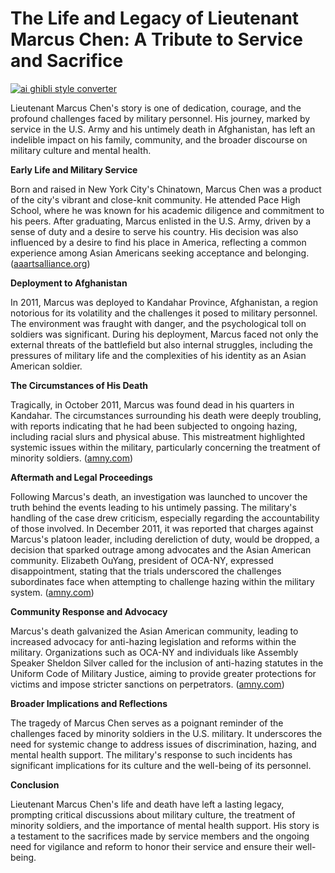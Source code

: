 # The Life and Legacy of Lieutenant Marcus Chen: A Tribute to Service and Sacrifice

[![ai ghibli style converter](https://i.imgur.com/dwt8Y5G.gif)](https://witbeam.net/slzx)

Lieutenant Marcus Chen's story is one of dedication, courage, and the profound challenges faced by military personnel. His journey, marked by service in the U.S. Army and his untimely death in Afghanistan, has left an indelible impact on his family, community, and the broader discourse on military culture and mental health.

**Early Life and Military Service**

Born and raised in New York City's Chinatown, Marcus Chen was a product of the city's vibrant and close-knit community. He attended Pace High School, where he was known for his academic diligence and commitment to his peers. After graduating, Marcus enlisted in the U.S. Army, driven by a sense of duty and a desire to serve his country. His decision was also influenced by a desire to find his place in America, reflecting a common experience among Asian Americans seeking acceptance and belonging. ([aaartsalliance.org](https://www.aaartsalliance.org/magazine/stories/reflections-of-an-american-soldier?utm_source=openai))

**Deployment to Afghanistan**

In 2011, Marcus was deployed to Kandahar Province, Afghanistan, a region notorious for its volatility and the challenges it posed to military personnel. The environment was fraught with danger, and the psychological toll on soldiers was significant. During his deployment, Marcus faced not only the external threats of the battlefield but also internal struggles, including the pressures of military life and the complexities of his identity as an Asian American soldier.

**The Circumstances of His Death**

Tragically, in October 2011, Marcus was found dead in his quarters in Kandahar. The circumstances surrounding his death were deeply troubling, with reports indicating that he had been subjected to ongoing hazing, including racial slurs and physical abuse. This mistreatment highlighted systemic issues within the military, particularly concerning the treatment of minority soldiers. ([amny.com](https://www.amny.com/news/chens-platoon-leader-will-be-booted-from-the-army/?utm_source=openai))

**Aftermath and Legal Proceedings**

Following Marcus's death, an investigation was launched to uncover the truth behind the events leading to his untimely passing. The military's handling of the case drew criticism, especially regarding the accountability of those involved. In December 2011, it was reported that charges against Marcus's platoon leader, including dereliction of duty, would be dropped, a decision that sparked outrage among advocates and the Asian American community. Elizabeth OuYang, president of OCA-NY, expressed disappointment, stating that the trials underscored the challenges subordinates face when attempting to challenge hazing within the military system. ([amny.com](https://www.amny.com/news/chens-platoon-leader-will-be-booted-from-the-army/?utm_source=openai))

**Community Response and Advocacy**

Marcus's death galvanized the Asian American community, leading to increased advocacy for anti-hazing legislation and reforms within the military. Organizations such as OCA-NY and individuals like Assembly Speaker Sheldon Silver called for the inclusion of anti-hazing statutes in the Uniform Code of Military Justice, aiming to provide greater protections for victims and impose stricter sanctions on perpetrators. ([amny.com](https://www.amny.com/news/chens-platoon-leader-will-be-booted-from-the-army/?utm_source=openai))

**Broader Implications and Reflections**

The tragedy of Marcus Chen serves as a poignant reminder of the challenges faced by minority soldiers in the U.S. military. It underscores the need for systemic change to address issues of discrimination, hazing, and mental health support. The military's response to such incidents has significant implications for its culture and the well-being of its personnel.

**Conclusion**

Lieutenant Marcus Chen's life and death have left a lasting legacy, prompting critical discussions about military culture, the treatment of minority soldiers, and the importance of mental health support. His story is a testament to the sacrifices made by service members and the ongoing need for vigilance and reform to honor their service and ensure their well-being.